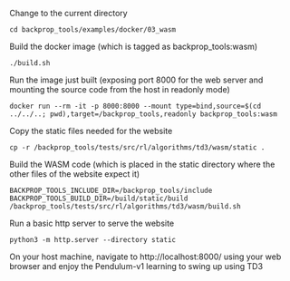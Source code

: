 Change to the current directory
```
cd backprop_tools/examples/docker/03_wasm
```
Build the docker image (which is tagged as backprop_tools:wasm)
```
./build.sh
```
Run the image just built (exposing port 8000 for the web server and mounting the source code from the host in readonly mode)
```
docker run --rm -it -p 8000:8000 --mount type=bind,source=$(cd ../../..; pwd),target=/backprop_tools,readonly backprop_tools:wasm
```
Copy the static files needed for the website
```
cp -r /backprop_tools/tests/src/rl/algorithms/td3/wasm/static .
```
Build the WASM code (which is placed in the static directory where the other files of the website expect it)
```
BACKPROP_TOOLS_INCLUDE_DIR=/backprop_tools/include BACKPROP_TOOLS_BUILD_DIR=/build/static/build /backprop_tools/tests/src/rl/algorithms/td3/wasm/build.sh
```
Run a basic http server to serve the website
```
python3 -m http.server --directory static
```
On your host machine, navigate to http://localhost:8000/ using your web browser and enjoy the Pendulum-v1 learning to swing up using TD3
